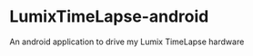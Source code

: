 LumixTimeLapse-android
======================

An android application to drive my Lumix TimeLapse hardware
